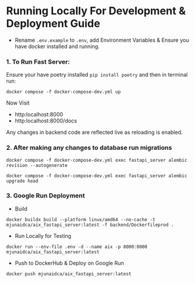 # Running Locally For Development & Deployment Guide

-  Rename `.env.example` to `.env`, add Environment Variables & Ensure you have docker installed and running.

### 1. To Run Fast Server:

Ensure your have poetry installed `pip install poetry` and then in terminal run:

```docker compose -f docker-compose-dev.yml up```

Now Visit

- http:localhost:8000
- http:localhost:8000/docs

Any changes in backend code are reflected live as reloading is enabled.

### 2. After making any changes to database run migrations

```
docker compose -f docker-compose-dev.yml exec fastapi_server alembic revision --autogenerate

docker compose -f docker-compose-dev.yml exec fastapi_server alembic upgrade head
```

### 3. Google Run Deployment

- Build

`docker buildx build --platform linux/amd64 --no-cache -t mjunaidca/aix_fastapi_server:latest -f backend/Dockerfileprod .`

- Run Locally for Testing

`docker run --env-file .env -d --name aix -p 8000:8000  mjunaidca/aix_fastapi_server:latest  `

- Push to DockerHub & Deploy on Google Run

`docker push mjunaidca/aix_fastapi_server:latest`
